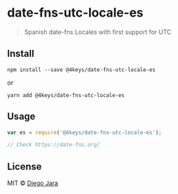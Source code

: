 # date-fns-utc-locale-es

> Spanish date-fns Locales with first support for UTC

## Install ##

    npm install --save @4keys/date-fns-utc-locale-es

or

    yarn add @4keys/date-fns-utc-locale-es


## Usage ##

```js
var es = require('@4keys/date-fns-utc-locale-es');

// Check https://date-fns.org/
```

## License ##

MIT © [Diego Jara](saintplay96@gmail.com)
